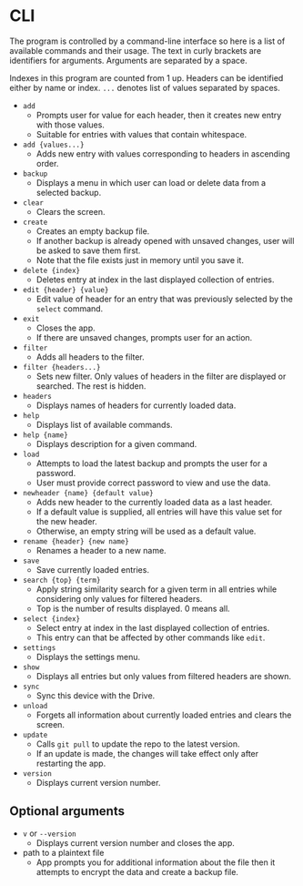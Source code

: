 # CLI
The program is controlled by a command-line interface so here is a list of available commands and their usage.
The text in curly brackets are identifiers for arguments. Arguments are separated by a space.

Indexes in this program are counted from 1 up.
Headers can be identified either by name or index.
`...` denotes list of values separated by spaces.

- `add`
	- Prompts user for value for each header, then it creates new entry with those values.
	- Suitable for entries with values that contain whitespace.
- `add {values...}`
	- Adds new entry with values corresponding to headers in ascending order.
- `backup`
	- Displays a menu in which user can load or delete data from a selected backup.
- `clear`
	- Clears the screen.
- `create`
	- Creates an empty backup file.
	- If another backup is already opened with unsaved changes, user will be asked to save them first.
	- Note that the file exists just in memory until you save it.
- `delete {index}`
	- Deletes entry at index in the last displayed collection of entries.
- `edit {header} {value}`
	- Edit value of header for an entry that was previously selected by the `select` command.
- `exit`
	- Closes the app.
	- If there are unsaved changes, prompts user for an action.
- `filter`
	- Adds all headers to the filter.
- `filter {headers...}`
	- Sets new filter. Only values of headers in the filter are displayed or searched. The rest is hidden.
- `headers`
	- Displays names of headers for currently loaded data.
- `help`
	- Displays list of available commands.
- `help {name}`
	- Displays description for a given command.
- `load`
	- Attempts to load the latest backup and prompts the user for a password.
	- User must provide correct password to view and use the data.
- `newheader {name} {default value}`
	- Adds new header to the currently loaded data as a last header.
	- If a default value is supplied, all entries will have this value set for the new header.
	- Otherwise, an empty string will be used as a default value.
- `rename {header} {new name}`
	- Renames a header to a new name.
- `save`
	- Save currently loaded entries.
- `search {top} {term}`
	- Apply string similarity search for a given term in all entries while considering only values for filtered headers.
	- Top is the number of results displayed. 0 means all.
- `select {index}`
	- Select entry at index in the last displayed collection of entries.
	- This entry can that be affected by other commands like `edit`.
- `settings`
	- Displays the settings menu.
- `show`
	- Displays all entries but only values from filtered headers are shown.
- `sync`
	- Sync this device with the Drive.
- `unload`
	- Forgets all information about currently loaded entries and clears the screen.
- `update`
	- Calls `git pull` to update the repo to the latest version.
	- If an update is made, the changes will take effect only after restarting the app.
- `version`
	- Displays current version number.

## Optional arguments
- `v` or `--version`
	- Displays current version number and closes the app.
- path to a plaintext file
	- App prompts you for additional information about the file then it attempts to encrypt the data and create a backup file.

